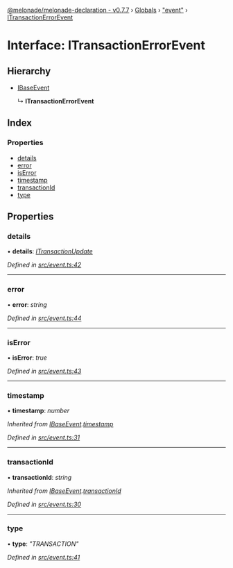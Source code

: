 [@melonade/melonade-declaration - v0.7.7](../README.md) › [Globals](../globals.md) › ["event"](../modules/_event_.md) › [ITransactionErrorEvent](_event_.itransactionerrorevent.md)

# Interface: ITransactionErrorEvent

## Hierarchy

* [IBaseEvent](_event_.ibaseevent.md)

  ↳ **ITransactionErrorEvent**

## Index

### Properties

* [details](_event_.itransactionerrorevent.md#details)
* [error](_event_.itransactionerrorevent.md#error)
* [isError](_event_.itransactionerrorevent.md#iserror)
* [timestamp](_event_.itransactionerrorevent.md#timestamp)
* [transactionId](_event_.itransactionerrorevent.md#transactionid)
* [type](_event_.itransactionerrorevent.md#type)

## Properties

###  details

• **details**: *[ITransactionUpdate](_event_.itransactionupdate.md)*

*Defined in [src/event.ts:42](https://github.com/devit-tel/melonade-declaration/blob/e7e9481/src/event.ts#L42)*

___

###  error

• **error**: *string*

*Defined in [src/event.ts:44](https://github.com/devit-tel/melonade-declaration/blob/e7e9481/src/event.ts#L44)*

___

###  isError

• **isError**: *true*

*Defined in [src/event.ts:43](https://github.com/devit-tel/melonade-declaration/blob/e7e9481/src/event.ts#L43)*

___

###  timestamp

• **timestamp**: *number*

*Inherited from [IBaseEvent](_event_.ibaseevent.md).[timestamp](_event_.ibaseevent.md#timestamp)*

*Defined in [src/event.ts:31](https://github.com/devit-tel/melonade-declaration/blob/e7e9481/src/event.ts#L31)*

___

###  transactionId

• **transactionId**: *string*

*Inherited from [IBaseEvent](_event_.ibaseevent.md).[transactionId](_event_.ibaseevent.md#transactionid)*

*Defined in [src/event.ts:30](https://github.com/devit-tel/melonade-declaration/blob/e7e9481/src/event.ts#L30)*

___

###  type

• **type**: *"TRANSACTION"*

*Defined in [src/event.ts:41](https://github.com/devit-tel/melonade-declaration/blob/e7e9481/src/event.ts#L41)*
